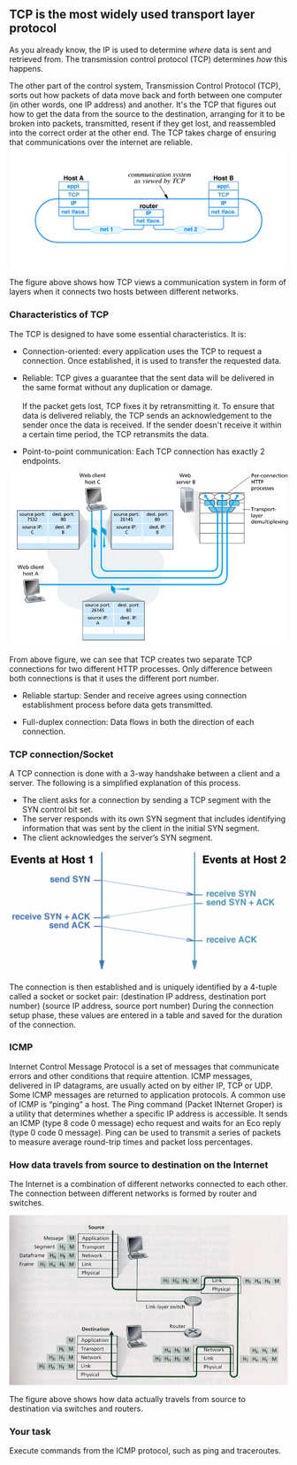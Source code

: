 ## TCP is the most widely used transport layer protocol

As you already know, the IP is used to determine _where_ data is sent and retrieved from.  The transmission control protocol (TCP) determines _how_ this happens.

The other part of the control system, Transmission Control Protocol (TCP), sorts out how packets of data move back and forth between one computer (in other words, one IP address) and another. It's the TCP that figures out how to get the data from the source to the destination, arranging for it to be broken into packets, transmitted, resent if they get lost, and reassembled into the correct order at the other end. The TCP takes charge of ensuring that communications over the internet are reliable.
![GitHub Logo](./images/TCP_view.gif)
<!--- (source: 
http://www.dcs.bbk.ac.uk/~ptw/teaching/IWT/transport-layer/internet.gif)-->

The figure above shows how TCP views a communication system in form of layers when it connects two hosts between different networks.

### Characteristics of TCP

The TCP is designed to have some essential characteristics.  It is:

* Connection-oriented: every application uses the TCP to request a connection. Once established, it is used to transfer the requested data.

* Reliable: TCP gives a guarantee that the sent data will be delivered in the same format without any duplication or damage. <br/><br/> If the packet gets lost, TCP fixes it by retransmitting it.  To ensure that data is delivered reliably, the TCP sends an acknowledgement to the sender once the data is received.  If the sender doesn't receive it within a certain time period, the TCP retransmits the data.

* Point-to-point communication: Each TCP connection has exactly 2 endpoints. 

![GitHub Logo](./images/TCP_multiplexing.gif)
<!--- (source: 
http://www.dcs.bbk.ac.uk/~ptw/teaching/IWT/transport-layer/two-clients-web-server.gif)-->

From above figure, we can see that TCP creates two separate TCP connections for two different HTTP processes. Only difference between both connections is that it uses the different port number.

* Reliable startup: Sender and receive agrees using connection establishment process before data gets transmitted.

* Full-duplex connection: Data flows in both the direction of each connection.


### TCP connection/Socket

A TCP connection is done with a 3-way handshake between a client and a server. The following is a simplified explanation of this process.
* The client asks for a connection by sending a TCP segment with the SYN control bit set.
* The server responds with its own SYN segment that includes identifying information that was sent by the client in the initial SYN segment.
* The client acknowledges the server’s SYN segment. 

![GitHub Logo](./images/TCP_connection_establishment.jpg)
<!--- (source: 
http://www.dcs.bbk.ac.uk/~ptw/teaching/IWT/transport-layer/notes.html)-->

The connection is then established and is uniquely identified by a 4-tuple called a socket or socket pair: (destination IP address, destination port number) (source IP address, source port number) During the connection setup phase, these values are entered in a table and saved for the duration of the connection.




### ICMP
Internet Control Message Protocol is a set of messages that communicate errors and other conditions that require attention. ICMP messages, delivered in IP datagrams, are usually acted on by either IP, TCP or UDP. Some ICMP messages are returned to application protocols. A common use of ICMP is “pinging” a host. The Ping command (Packet INternet Groper) is a utility that determines whether a specific IP address is accessible. It sends an ICMP (type 8 code 0 message) echo request and waits for an Eco reply (type 0 code 0 message). Ping can be used to transmit a series of packets to measure average round-trip times and packet loss percentages.

### How data travels from source to destination on the Internet

The Internet is a combination of different networks connected to each other. The connection between different networks is formed by router and switches. 

![GitHub Logo](./images/Internet_source_dest.jpg)
<!--- (source: http://edume.myds.me/60_2004_1700_pliroforiki_ke_diktion/1002_computers_ke_diktia/1091/01_18.jpg )-->

The figure above shows how data actually travels from source to destination via switches and routers.

### Your task
Execute commands from the ICMP protocol, such as ping and traceroutes.
